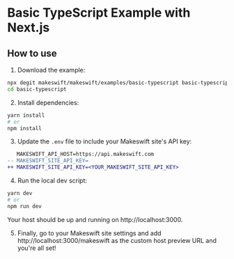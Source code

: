 # Basic TypeScript Example with Next.js

## How to use

1. Download the example:

```bash
npx degit makeswift/makeswift/examples/basic-typescript basic-typescript
cd basic-typescript
```

2. Install dependencies:

```bash
yarn install
# or
npm install
```

3. Update the `.env` file to include your Makeswift site's API key:

```diff
   MAKESWIFT_API_HOST=https://api.makeswift.com
-- MAKESWIFT_SITE_API_KEY=
++ MAKESWIFT_SITE_API_KEY=<YOUR_MAKESWIFT_SITE_API_KEY>
```

4. Run the local dev script:

```bash
yarn dev
# or
npm run dev
```

Your host should be up and running on http://localhost:3000.

5. Finally, go to your Makeswift site settings and add http://localhost:3000/makeswift as the custom host preview URL and you're all set!
